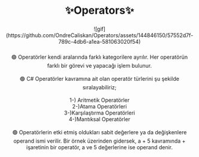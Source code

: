 <h1 align="center">✨Operators✨</h1>

###

<div align="center">
![gif](https://github.com/OndreCaliskan/Operators/assets/144846150/57552d7f-789c-4db6-a1ea-581063020f54)
</div>


###

<p align="center">🟢  Operatörler kendi aralarında farklı kategorilere ayrılır. Her operatörün farklı bir görevi ve yapacağı  işlem bulunur.<br> <br> 🟢 C# Operatörler kavramına ait olan operatör türlerini şu şekilde sıralayabiliriz;<br><br>1-) Aritmetik Operatörler<br>2-)Atama Operatörleri<br>3-)Karşılaştırma Operatörleri<br>4-)Mantıksal Operatörler<br><br> 🟢 Operatörlerin etki etmiş oldukları sabit değerlere ya da değişkenlere operand ismi verilir. Bir örnek üzerinden gidersek, a + 5 kavramında + işaretinin bir operatör, a ve 5 değerlerine ise operand denir.</p>

###

